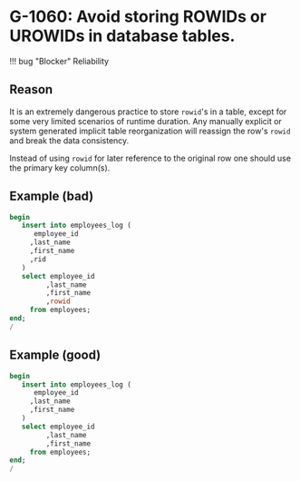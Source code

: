 # G-1060: Avoid storing ROWIDs or UROWIDs in database tables.

!!! bug "Blocker"
    Reliability

## Reason

It is an extremely dangerous practice to store `rowid`'s in a table, except for some very limited scenarios of runtime duration. Any manually explicit or system generated implicit table reorganization will reassign the row's `rowid` and break the data consistency.

Instead of using `rowid` for later reference to the original row one should use the primary key column(s).

## Example (bad)

``` sql
begin
   insert into employees_log (
      employee_id
     ,last_name
     ,first_name
     ,rid
   )
   select employee_id
         ,last_name
         ,first_name
         ,rowid
     from employees;
end;
/
```

## Example (good)

``` sql
begin
   insert into employees_log (
      employee_id
     ,last_name
     ,first_name
   )
   select employee_id
         ,last_name
         ,first_name
     from employees;
end;
/
```